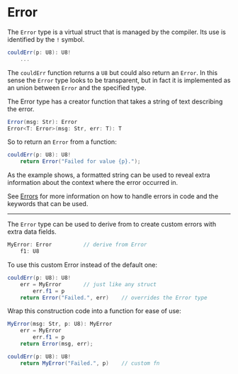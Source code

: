 # Error

The `Error` type is a virtual struct that is managed by the compiler. Its use is identified by the `!` symbol.

```C#
couldErr(p: U8): U8!
    ...
```

The `couldErr` function returns a `U8` but could also return an `Error`. In this sense the `Error` type looks to be transparent, but in fact it is implemented as an union between `Error` and the specified type.

The Error type has a creator function that takes a string of text describing the error.

```C#
Error(msg: Str): Error
Error<T: Error>(msg: Str, err: T): T
```

So to return an `Error` from a function:

```C#
couldErr(p: U8): U8!
    return Error("Failed for value {p}.");
```

As the example shows, a formatted string can be used to reveal extra information about the context where the error occurred in.

See [Errors](../lang/errors.md) for more information on how to handle errors in code and the keywords that can be used.

---

The `Error` type can be used to derive from to create custom errors with extra data fields.

```C#
MyError: Error          // derive from Error
    f1: U8
```

To use this custom Error instead of the default one:

```C#
couldErr(p: U8): U8!
    err = MyError       // just like any struct
        err.f1 = p
    return Error("Failed.", err)    // overrides the Error type
```

Wrap this construction code into a function for ease of use:

```C#
MyError(msg: Str, p: U8): MyError
    err = MyError
        err.f1 = p
    return Error(msg, err);

couldErr(p: U8): U8!
    return MyError("Failed.", p)    // custom fn
```
